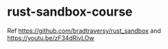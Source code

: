 # rust-sandbox-course
Ref https://github.com/bradtraversy/rust_sandbox and https://youtu.be/zF34dRivLOw
